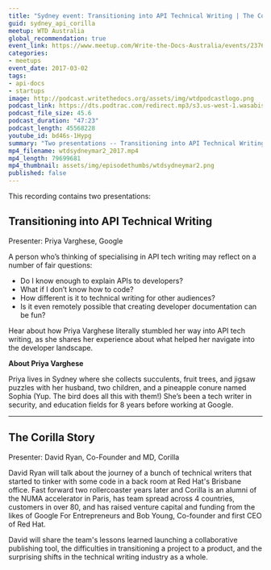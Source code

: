 ```yaml
---
title: "Sydney event: Transitioning into API Technical Writing | The Corilla story"
guid: sydney_api_corilla
meetup: WTD Australia
global_recommendation: true
event_link: https://www.meetup.com/Write-the-Docs-Australia/events/237665711/
categories:
- meetups
event_date: 2017-03-02
tags:
- api-docs
- startups
image: http://podcast.writethedocs.org/assets/img/wtdpodcastlogo.png
podcast_link: https://dts.podtrac.com/redirect.mp3/s3.us-west-1.wasabisys.com/writethedocs-podcast/wtdsydneymar2_2017.mp3
podcast_file_size: 45.6
podcast_duration: "47:23"
podcast_length: 45568228
youtube_id: bd46s-1Hypg
summary: "Two presentations -- Transitioning into API Technical Writing. A person who’s thinking of specialising in API tech writing may reflect on a number of fair questions ... And The Corilla Story. David Ryan will talk about the journey of a bunch of technical writers that started to tinker with some code in a back room at Red Hat's Brisbane office."
mp4_filename: wtdsydneymar2_2017.mp4
mp4_length: 79699681
mp4_thumbnail: assets/img/episodethumbs/wtdsydneymar2.png
published: false
---
```


This recording contains two presentations:

## Transitioning into API Technical Writing

Presenter: Priya Varghese, Google

A person who’s thinking of specialising in API tech writing may reflect on a number of fair questions:

* Do I know enough to explain APIs to developers?
* What if I don’t know how to code?
* How different is it to technical writing for other audiences?
* Is it even remotely possible that creating developer documentation can be fun?

Hear about how Priya Varghese literally stumbled her way into API tech writing, as she shares her experience about what helped her navigate into the developer landscape.

**About Priya Varghese**

Priya lives in Sydney where she collects succulents, fruit trees, and jigsaw puzzles with her husband, two children, and a pineapple conure named Sophia (Yup. The bird does all this with them!) She’s been a tech writer in security, and education fields for 8 years before working at Google.

<hr/>

## The Corilla Story

Presenter: David Ryan, Co-Founder and MD, Corilla

David Ryan will talk about the journey of a bunch of technical writers that started to tinker with some code in a back room at Red Hat's Brisbane office. Fast forward two rollercoaster years later and Corilla is an alumni of the NUMA accelerator in Paris, has team spread across 4 countries, customers in over 80, and has raised venture capital and funding from the likes of Google For Entrepreneurs and Bob Young, Co-founder and first CEO of Red Hat.

David will share the team's lessons learned launching a collaborative publishing tool, the difficulties in transitioning a project to a product, and the surprising shifts in the technical writing industry as a whole.

